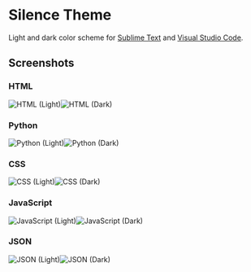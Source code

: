 # Silence Theme

Light and dark color scheme for [Sublime Text](https://www.sublimetext.com) and [Visual Studio Code](https://code.visualstudio.com).

## Screenshots

### HTML
<img src="https://iuliantatarascu.github.io/silence-theme/screenshots/light-html.png" alt="HTML (Light)" style="max-width: 400px;" /><img src="https://iuliantatarascu.github.io/silence-theme/screenshots/dark-html.png" alt="HTML (Dark)" style="max-width: 400px;" />

### Python
<img src="https://iuliantatarascu.github.io/silence-theme/screenshots/light-py.png" alt="Python (Light)" style="max-width: 400px;" /><img src="https://iuliantatarascu.github.io/silence-theme/screenshots/dark-py.png" alt="Python (Dark)" style="max-width: 400px;" />

### CSS
<img src="https://iuliantatarascu.github.io/silence-theme/screenshots/light-css.png" alt="CSS (Light)" style="max-width: 400px;" /><img src="https://iuliantatarascu.github.io/silence-theme/screenshots/dark-css.png" alt="CSS (Dark)" style="max-width: 400px;" />

### JavaScript
<img src="https://iuliantatarascu.github.io/silence-theme/screenshots/light-js.png" alt="JavaScript (Light)" style="max-width: 400px;" /><img src="https://iuliantatarascu.github.io/silence-theme/screenshots/dark-js.png" alt="JavaScript (Dark)" style="max-width: 400px;" />

### JSON
<img src="https://iuliantatarascu.github.io/silence-theme/screenshots/light-json.png" alt="JSON (Light)" style="max-width: 400px;" /><img src="https://iuliantatarascu.github.io/silence-theme/screenshots/dark-json.png" alt="JSON (Dark)" style="max-width: 400px;" />
